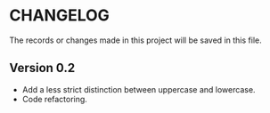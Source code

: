 # CHANGELOG

The records or changes made in this project will be saved in this file.

## Version 0.2

* Add a less strict distinction between uppercase and lowercase.
* Code refactoring.